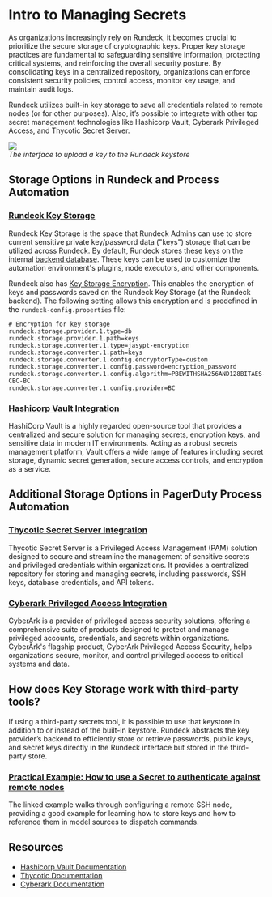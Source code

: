 # Intro to Managing Secrets
As organizations increasingly rely on Rundeck, it becomes crucial to prioritize the secure storage of cryptographic keys. Proper key storage practices are fundamental to safeguarding sensitive information, protecting critical systems, and reinforcing the overall security posture. By consolidating keys in a centralized repository, organizations can enforce consistent security policies, control access, monitor key usage, and maintain audit logs.

Rundeck utilizes built-in key storage to save all credentials related to remote nodes (or for other purposes). Also, it’s possible to integrate with other top secret management technologies like Hashicorp Vault, Cyberark Privileged Access, and Thycotic Secret Server.

![](/assets/img/secrets-1.png)<br>
_The interface to upload a key to the Rundeck keystore_

## Storage Options in Rundeck and Process Automation

### [Rundeck Key Storage](/manual/key-storage/key-storage.html#rundeck-key-storage)
Rundeck Key Storage is the space that Rundeck Admins can use to store current sensitive private key/password data ("keys") storage that can be utilized across Rundeck. By default, Rundeck stores these keys on the internal [backend database](/administration/configuration/database/#database-overview). These keys can be used to customize the automation environment's plugins, node executors, and other components.

Rundeck also has [Key Storage Encryption](/administration/configuration/plugins/bundled-plugins.html#jasypt-encryption-plugin). This enables the encryption of keys and passwords saved on the Rundeck Key Storage (at the Rundeck backend). The following setting allows this encryption and is predefined in the `rundeck-config.properties` file:

```
# Encryption for key storage
rundeck.storage.provider.1.type=db
rundeck.storage.provider.1.path=keys
rundeck.storage.converter.1.type=jasypt-encryption
rundeck.storage.converter.1.path=keys
rundeck.storage.converter.1.config.encryptorType=custom
rundeck.storage.converter.1.config.password=encryption_password
rundeck.storage.converter.1.config.algorithm=PBEWITHSHA256AND128BITAES-CBC-BC
rundeck.storage.converter.1.config.provider=BC
```

### [Hashicorp Vault Integration](/learning/howto/vault-integration.html#how-to-integrate-hashicorp-vault)
HashiCorp Vault is a highly regarded open-source tool that provides a centralized and secure solution for managing secrets, encryption keys, and sensitive data in modern IT environments. Acting as a robust secrets management platform, Vault offers a wide range of features including secret storage, dynamic secret generation, secure access controls, and encryption as a service.

## Additional Storage Options in PagerDuty Process Automation

### [Thycotic Secret Server Integration](/manual/key-storage/storage-plugins/thycotic-storage.html#thycotic-storage-plugin-enterprise)
Thycotic Secret Server is a Privileged Access Management (PAM) solution designed to secure and streamline the management of sensitive secrets and privileged credentials within organizations. It provides a centralized repository for storing and managing secrets, including passwords, SSH keys, database credentials, and API tokens. 

### [Cyberark Privileged Access Integration](/manual/key-storage/storage-plugins/cyberark-storage.html#cyberark-key-storage-plugin-enterprise)
CyberArk is a provider of privileged access security solutions, offering a comprehensive suite of products designed to protect and manage privileged accounts, credentials, and secrets within organizations. CyberArk's flagship product, CyberArk Privileged Access Security, helps organizations secure, monitor, and control privileged access to critical systems and data.

## How does Key Storage work with third-party tools?
If using a third-party secrets tool, it is possible to use that keystore in addition to or instead of the built-in keystore.  Rundeck abstracts the key provider’s backend to efficiently store or retrieve passwords, public keys, and secret keys directly in the Rundeck interface but stored in the third-party store.

### [Practical Example: How to use a Secret to authenticate against remote nodes](/learning/howto/ssh-on-linux-nodes.html#using-ssh-on-linux-unix-nodes)
The linked example walks through configuring a remote SSH node, providing a good example for learning how to store keys and how to reference them in model sources to dispatch commands. 

## Resources
* [Hashicorp Vault Documentation](https://developer.hashicorp.com/vault/docs?product_intent=vault)
* [Thycotic Documentation](https://docs.thycotic.com/ss/current)
* [Cyberark Documentation](https://docs.cyberark.com/Product-Doc/OnlineHelp/Portal/Content/Resources/_TopNav/cc_Portal.htm)